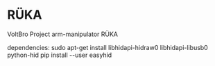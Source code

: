 # RÜKA
VoltBro Project 
arm-manipulator RÜKA

dependencies:
sudo apt-get install libhidapi-hidraw0 libhidapi-libusb0 python-hid
pip install --user easyhid